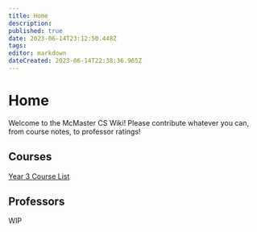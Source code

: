 ```yaml
---
title: Home
description: 
published: true
date: 2023-06-14T23:12:50.448Z
tags: 
editor: markdown
dateCreated: 2023-06-14T22:38:36.965Z
---
```


# Home
Welcome to the McMaster CS Wiki! Please contribute whatever you can, from course notes, to professor ratings!

## Courses
[Year 3 Course List](/courses/y3/courselist)

## Professors
WIP